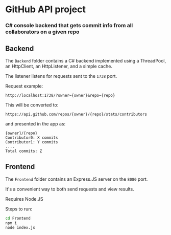 # GitHub API project

### C# console backend that gets commit info from all collaborators on a given repo

## Backend
The ```Backend``` folder contains a C# backend implemented using a ThreadPool, an HttpClient, an HttpListener, and a simple cache.

The listener listens for requests sent to the ```1738``` port.

Request example:
```
http://localhost:1738/?owner={owner}&repo={repo}
```
This will be converted to:
```
https://api.github.com/repos/{owner}/{repo}/stats/contributors
```
and presented in the app as:
```
{owner}/{repo}
Contributor0: X commits
Contributor1: Y commits
....
Total commits: Z
```
## Frontend

The ```Frontend``` folder contains an Express.JS server on the ```8080``` port.

It's a convenient way to both send requests and view results.

Requires Node.JS

Steps to run:
```bash
cd Frontend
npm i
node index.js
```